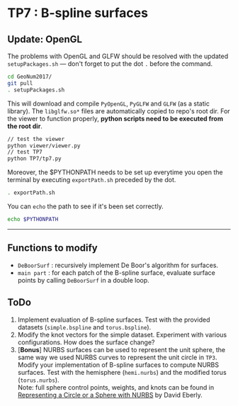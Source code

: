 # TP7 : B-spline surfaces

## Update: OpenGL

The problems with OpenGL and GLFW should be resolved with the updated `setupPackages.sh` — don't forget to put the dot  `.` before the command.
```bash
cd GeoNum2017/
git pull
. setupPackages.sh
```

This will download and compile `PyOpenGL`, `PyGLFW` and `GLFW` (as a static library).
The `libglfw.so*` files are automatically copied to repo's root dir.
For the viewer to function properly, **python scripts need to be executed from the root dir**.
```bash
// test the viewer
python viewer/viewer.py
// test TP7
python TP7/tp7.py
```

Moreover, the $PYTHONPATH needs to be set up everytime you open the terminal by executing `exportPath.sh` preceded by the dot.
```bash
. exportPath.sh
```
You can `echo` the path to see if it's been set correctly.
```bash
echo $PYTHONPATH
```

---

## Functions to modify
* `DeBoorSurf` : recursively implement De Boor's algorithm for surfaces.
* `main part` : for each patch of the B-spline surface, evaluate surface points by calling `DeBoorSurf` in a double loop.

## ToDo
1. Implement evaluation of B-spline surfaces. Test with the provided datasets (`simple.bspline` and `torus.bspline`).
1. Modify the knot vectors for the simple dataset. Experiment with various configurations. How does the surface change?
1. [**Bonus**] NURBS surfaces can be used to represent the unit sphere, the same way we used NURBS curves to represent the unit circle in `TP3`. Modify your implementation of B-spline surfaces to compute NURBS surfaces. Test with the hemisphere (`hemi.nurbs`) and the modified torus (`torus.nurbs`).  
Note: full sphere control points, weights, and knots can be found in [Representing a Circle or a Sphere with NURBS](https://www.geometrictools.com/Documentation/NURBSCircleSphere.pdf) by David Eberly.
